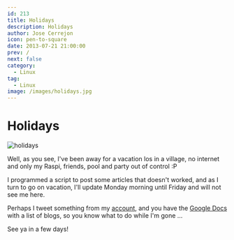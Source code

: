 ```yaml
---
id: 213
title: Holidays
description: Holidays
author: Jose Cerrejon
icon: pen-to-square
date: 2013-07-21 21:00:00
prev: /
next: false
category:
  - Linux
tag:
  - Linux
image: /images/holidays.jpg
---
```


# Holidays

![holidays](/images/holidays.jpg)

Well, as you see, I've been away for a vacation los in a village, no internet and only my Raspi, friends, pool and party out of control :P

I programmed a script to post some articles that doesn't worked, and as I turn to go on vacation, I'll update Monday morning until Friday and will not see me here.

Perhaps I tweet something from my [account](http://twitter.com/ulysess10), and you have the [Google Docs](http://goo.gl/Iwhbq) with a list of blogs, so you know what to do while I'm gone ...

See ya in a few days!